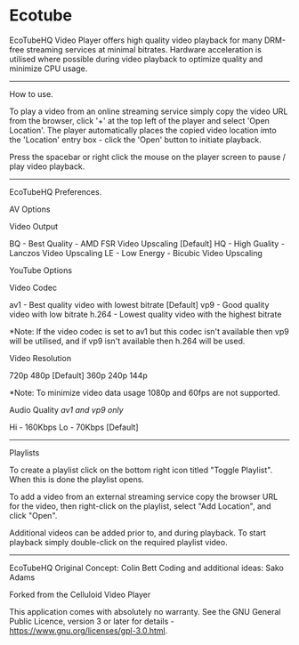 # Ecotube

EcoTubeHQ Video Player offers high quality video playback for many DRM-free streaming services at minimal bitrates. Hardware acceleration is utilised where possible during video playback to optimize quality and minimize CPU usage.

-------------------------------------------------

How to use. 

To play a video from an online streaming service simply copy the video URL from the browser, click '+' at the top left of the player and select 'Open Location'. The player automatically places the copied video location imto the 'Location' entry box - click the 'Open' button to initiate playback.

Press the spacebar or right click the mouse on the player screen to pause / play video playback.

-------------------------------------------------

EcoTubeHQ Preferences.

AV Options

Video Output

BQ - Best Quality - AMD FSR Video Upscaling [Default]
HQ - High Guality - Lanczos Video Upscaling
LE - Low Energy - Bicubic Video Upscaling

YouTube Options

Video Codec

av1 - Best quality video with lowest bitrate [Default]
vp9 - Good quality video with low bitrate
h.264 - Lowest quality video with the highest bitrate

*Note: If the video codec is set to av1 but this codec isn't available then vp9 will be utilised, and if vp9 isn't available then h.264 will be used.

Video Resolution

720p
480p [Default]
360p
240p
144p

*Note: To minimize video data usage 1080p and 60fps are not supported.

Audio Quality *av1 and vp9 only*

Hi - 160Kbps
Lo - 70Kbps [Default]

-------------------------------------------------

Playlists

To create a playlist click on the bottom right icon titled "Toggle Playlist". When this is done the playlist opens. 

To add a video from an external streaming service copy the browser URL for the video, then right-click on the playlist, select "Add Location", and click "Open". 

Additional videos can be added prior to, and during playback. To start playback simply double-click on the required playlist video.

-------------------------------------------------

EcoTubeHQ Original Concept: Colin Bett
Coding and additional ideas: Sako Adams

Forked from the Celluloid Video Player

This application comes with absolutely no warranty. See the GNU General Public Licence, version 3 or later for details - https://www.gnu.org/licenses/gpl-3.0.html.
